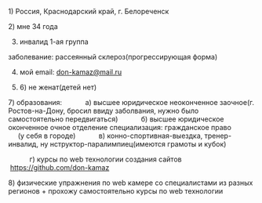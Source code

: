 1) Россия, Краснодарский край, г. Белореченск

2) мне 34 года

3) инвалид 1-ая группа 

заболевание: рассеянный склероз(прогрессирующая форма)

4) мой email: don-kamaz@mail.ru

5) 6) не женат(детей нет)

7) образования:
           а) высшее юридическое неоконченное заочное(г. Ростов-на-Дону, бросил ввиду заболвания, нужно было самостоятельно передвигаться)
           б) высшее юридическое оконченное очное отделение специализация: гражданское право                 (у себя в городе)
           в) конно-спортивная-выездка, тренер-инвалид, ну нструктор-паралимпиец(имеются грамоты и кубок)

           г) курсы по web технологии создания сайтов 
                   https://github.com/don-kamaz

8) физические упражнения по web камере со специалистами из разных регионов + прохожу самостоятельно курсы по web технологии